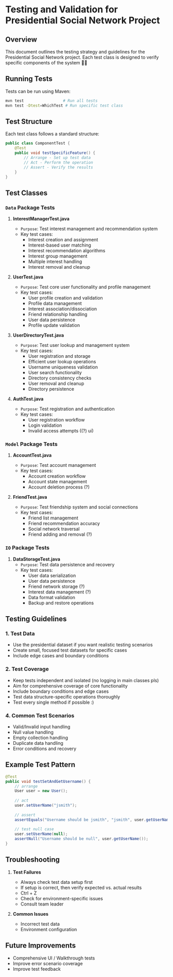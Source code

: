 # Testing and Validation for Presidential Social Network Project

## Overview
This document outlines the testing strategy and guidelines for the Presidential Social Network project. Each test class is designed to verify specific components of the system 🙂✨

## Running Tests
Tests can be run using Maven:
```bash
mvn test                 # Run all tests
mvn test -Dtest=WhichTest # Run specific test class
```

## Test Structure
Each test class follows a standard structure:
```java
public class ComponentTest {
    @Test
    public void testSpecificFeature() {
        // Arrange - Set up test data
        // Act - Perform the operation
        // Assert - Verify the results
    }
}
```

## Test Classes

### `Data` Package Tests
1. **InterestManagerTest.java**
   - `Purpose`: Test interest management and recommendation system
   - Key test cases:
     * Interest creation and assignment
     * Interest-based user matching
     * Interest recommendation algorithms
     * Interest group management
     * Multiple interest handling
     * Interest removal and cleanup

2. **UserTest.java**
   - `Purpose`: Test core user functionality and profile management
   - Key test cases:
     * User profile creation and validation
     * Profile data management
     * Interest association/dissociation
     * Friend relationship handling
     * User data persistence
     * Profile update validation

3. **UserDirectoryTest.java**
   - `Purpose`: Test user lookup and management system
   - Key test cases:
     * User registration and storage
     * Efficient user lookup operations
     * Username uniqueness validation
     * User search functionality
     * Directory consistency checks
     * User removal and cleanup
     * Directory persistence

4. **AuthTest.java**
   - `Purpose`: Test registration and authentication
   - Key test cases:
     * User registration workflow
     * Login validation
     * Invalid access attempts ((?) ui)

### `Model` Package Tests
1. **AccountTest.java**
   - `Purpose`: Test account management
   - Key test cases:
     * Account creation workflow
     * Account state management
     * Account deletion process (?)

2. **FriendTest.java**
   - `Purpose`: Test friendship system and social connections
   - Key test cases:
     * Friend list management
     * Friend recommendation accuracy
     * Social network traversal
     * Friend adding and removal (?)

### `IO` Package Tests
1. **DataStorageTest.java**
   - `Purpose`: Test data persistence and recovery
   - Key test cases:
     * User data serialization
     * User data persistence
     * Friend network storage (?)
     * Interest data management (?)
     * Data format validation
     * Backup and restore operations

## Testing Guidelines

### 1. Test Data
- Use the presidential dataset if you want realistic testing scenarios
- Create small, focused test datasets for specific cases
- Include edge cases and boundary conditions

### 2. Test Coverage
- Keep tests independent and isolated (no logging in main classes pls)
- Aim for comprehensive coverage of core functionality
- Include boundary conditions and edge cases
- Test data structure-specific operations thoroughly
- Test every single method if possible :)

### 4. Common Test Scenarios
- Valid/Invalid input handling
- Null value handling
- Empty collection handling
- Duplicate data handling
- Error conditions and recovery

## Example Test Pattern
```java
@Test
public void testSetAndGetUsername() {
    // arrange
    User user = new User();
    
    // act
    user.setUserName("jsmith");
    
    // assert
    assertEquals("Username should be jsmith", "jsmith", user.getUserName());
    
    // test null case
    user.setUserName(null);
    assertNull("Username should be null", user.getUserName());
}
```

## Troubleshooting
1. **Test Failures**
   - Always check test data setup first
   - If setup is correct, then verify expected vs. actual results
   - Ctrl + Z
   - Check for environment-specific issues
   - Consult team leader

2. **Common Issues**
   - Incorrect test data
   - Environment configuration

## Future Improvements
- Comprehensive UI / Walkthrough tests
- Improve error scenario coverage
- Improve test feedback
